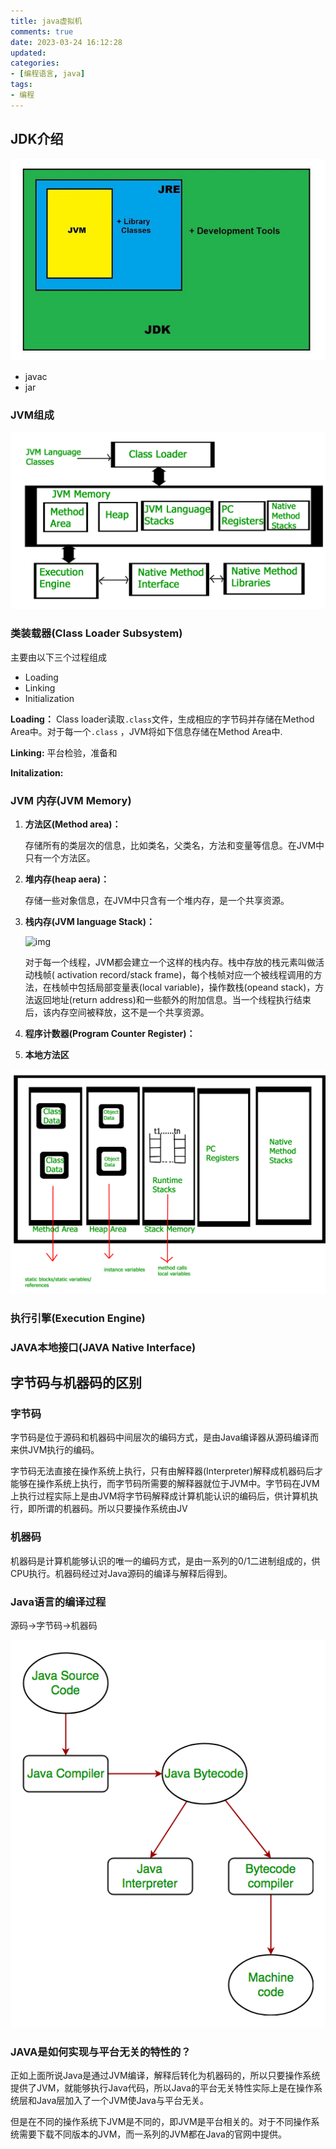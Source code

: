```yaml
---
title: java虚拟机
comments: true
date: 2023-03-24 16:12:28
updated:
categories:
- [编程语言, java]
tags:
- 编程
---
```


## JDK介绍

![Lightbox](https://raw.githubusercontent.com/zhengzp2019/Image/main/gfgjdk-660x423.jpg)

- javac
- jar
<!-- more -->
### JVM组成

![jvm](https://raw.githubusercontent.com/zhengzp2019/Image/main/jvm-3.jpg)

### 类装载器(Class Loader Subsystem)

主要由以下三个过程组成

- Loading
- Linking
- Initialization

**Loading：** Class loader读取`.class`文件，生成相应的字节码并存储在Method Area中。对于每一个`.class` ，JVM将如下信息存储在Method Area中.

**Linking:** 平台检验，准备和

**Initalization:**

### JVM 内存(JVM Memory)

1. **方法区(Method area)：**

   存储所有的类层次的信息，比如类名，父类名，方法和变量等信息。在JVM中只有一个方法区。

2. **堆内存(heap aera)：**

   存储一些对象信息，在JVM中只含有一个堆内存，是一个共享资源。

3. **栈内存(JVM language Stack)：**

   ![img](https://pic4.zhimg.com/80/v2-d3dc1ca8eb6a250b3e8f3a4203169233_720w.webp)

   对于每一个线程，JVM都会建立一个这样的栈内存。栈中存放的栈元素叫做活动栈帧( activation record/stack frame)，每个栈帧对应一个被线程调用的方法，在栈帧中包括局部变量表(local variable)，操作数栈(opeand stack)，方法返回地址(return address)和一些额外的附加信息。当一个线程执行结束后，该内存空间被释放，这不是一个共享资源。

4. **程序计数器(Program Counter Register)：**

5. **本地方法区**

![jvm2](https://raw.githubusercontent.com/zhengzp2019/Image/main/jvm-memory-2.jpg)

### 执行引擎(Execution Engine)

### JAVA本地接口(JAVA Native Interface)

## 字节码与机器码的区别

### 字节码

字节码是位于源码和机器码中间层次的编码方式，是由Java编译器从源码编译而来供JVM执行的编码。

字节码无法直接在操作系统上执行，只有由解释器(Interpreter)解释成机器码后才能够在操作系统上执行，而字节码所需要的解释器就位于JVM中。字节码在JVM上执行过程实际上是由JVM将字节码解释成计算机能认识的编码后，供计算机执行，即所谓的机器码。所以只要操作系统由JV

### 机器码

机器码是计算机能够认识的唯一的编码方式，是由一系列的0/1二进制组成的，供CPU执行。机器码经过对Java源码的编译与解释后得到。

### Java语言的编译过程

源码->字节码->机器码

![img](https://raw.githubusercontent.com/zhengzp2019/Image/main/java-platform-independent.png)

### JAVA是如何实现与平台无关的特性的？

正如上面所说Java是通过JVM编译，解释后转化为机器码的，所以只要操作系统提供了JVM，就能够执行Java代码，所以Java的平台无关特性实际上是在操作系统层和Java层加入了一个JVM使Java与平台无关。

但是在不同的操作系统下JVM是不同的，即JVM是平台相关的。对于不同操作系统需要下载不同版本的JVM，而一系列的JVM都在Java的官网中提供。